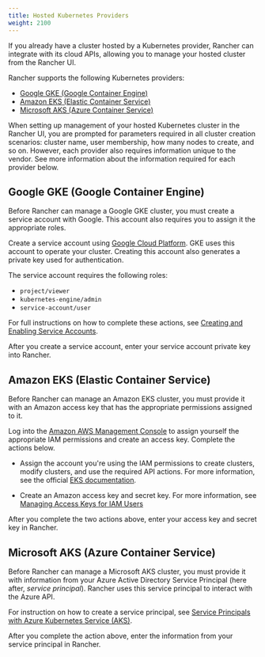 ```yaml
---
title: Hosted Kubernetes Providers
weight: 2100
---
```


If you already have a cluster hosted by a Kubernetes provider, Rancher can integrate with its cloud APIs, allowing you to manage your hosted cluster from the Rancher UI.

Rancher supports the following Kubernetes providers:

<!-- TOC -->

- [Google GKE (Google Container Engine)](#google-gke-google-container-engine)
- [Amazon EKS (Elastic Container Service)](#amazon-eks-elastic-container-service)
- [Microsoft AKS (Azure Container Service)](#microsoft-aks-azure-container-service)

<!-- /TOC -->

When setting up management of your hosted Kubernetes cluster in the Rancher UI, you are prompted for parameters required in all cluster creation scenarios: cluster name, user membership, how many nodes to create, and so on. However, each provider also requires information unique to the vendor. See more information about the information required for each provider below.

## Google GKE (Google Container Engine)

Before Rancher can manage a Google GKE cluster, you must create a service account with Google. This account also requires you to assign it the appropriate roles.

Create a service account using [Google Cloud Platform](https://console.cloud.google.com/projectselector/iam-admin/serviceaccounts). GKE uses this account to operate your cluster. Creating this account also generates a private key used for authentication.

The service account requires the following roles:

-	`project/viewer`
-	`kubernetes-engine/admin`
-	`service-account/user`

For full instructions on how to complete these actions, see [Creating and Enabling Service Accounts](https://cloud.google.com/compute/docs/access/create-enable-service-accounts-for-instances).

After you create a service account, enter your service account private key into Rancher.

## Amazon EKS (Elastic Container Service)

Before Rancher can manage an Amazon EKS cluster, you must provide it with an Amazon access key that has the appropriate permissions assigned to it.

Log into the [Amazon AWS Management Console](https://aws.amazon.com/console/) to assign yourself the appropriate IAM permissions and create an access key. Complete the actions below.

- Assign the account you're using the IAM permissions to create clusters, modify clusters, and use the required API actions. For more information, see the official [EKS documentation](https://docs.aws.amazon.com/eks/latest/userguide/IAM_policies.html).

- Create an Amazon access key and secret key. For more information, see [Managing Access Keys for IAM Users](https://docs.aws.amazon.com/IAM/latest/UserGuide/id_credentials_access-keys.html)

After you complete the two actions above, enter your access key and secret key in Rancher.

## Microsoft AKS (Azure Container Service)

Before Rancher can manage a Microsoft AKS cluster, you must provide it with information from your Azure Active Directory Service Principal (here after, _service principal_). Rancher uses this service principal to interact with the Azure API.

For instruction on how to create a service principal, see [Service Principals with Azure Kubernetes Service (AKS)](https://docs.microsoft.com/en-us/azure/aks/kubernetes-service-principal).

After you complete the action above, enter the information from your service principal in Rancher.

